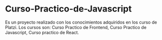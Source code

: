 # Curso-Practico-de-Javascript
Es un proyecto realizado con los conocimientos adquiridos en los curso de Platzi. Los cursos son: Curso Practico de Frontend, Curso Practico de Javascript, Curso practico de React.
